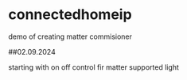 # connectedhomeip
demo of creating matter commisioner

##02.09.2024

starting with on off control fir matter supported light
